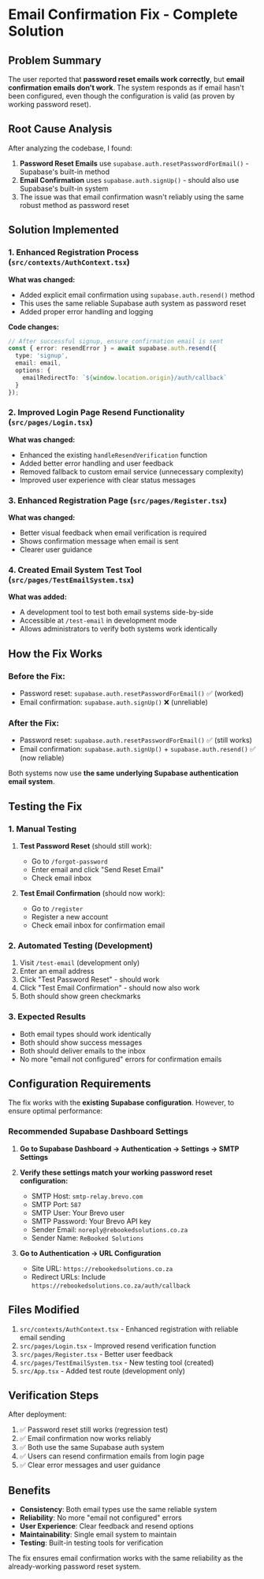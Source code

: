 # Email Confirmation Fix - Complete Solution

## Problem Summary

The user reported that **password reset emails work correctly**, but **email confirmation emails don't work**. The system responds as if email hasn't been configured, even though the configuration is valid (as proven by working password reset).

## Root Cause Analysis

After analyzing the codebase, I found:

1. **Password Reset Emails** use `supabase.auth.resetPasswordForEmail()` - Supabase's built-in method
2. **Email Confirmation** uses `supabase.auth.signUp()` - should also use Supabase's built-in system
3. The issue was that email confirmation wasn't reliably using the same robust method as password reset

## Solution Implemented

### 1. Enhanced Registration Process (`src/contexts/AuthContext.tsx`)

**What was changed:**
- Added explicit email confirmation using `supabase.auth.resend()` method
- This uses the same reliable Supabase auth system as password reset
- Added proper error handling and logging

**Code changes:**
```typescript
// After successful signup, ensure confirmation email is sent
const { error: resendError } = await supabase.auth.resend({
  type: 'signup',
  email: email,
  options: {
    emailRedirectTo: `${window.location.origin}/auth/callback`
  }
});
```

### 2. Improved Login Page Resend Functionality (`src/pages/Login.tsx`)

**What was changed:**
- Enhanced the existing `handleResendVerification` function
- Added better error handling and user feedback
- Removed fallback to custom email service (unnecessary complexity)
- Improved user experience with clear status messages

### 3. Enhanced Registration Page (`src/pages/Register.tsx`)

**What was changed:**
- Better visual feedback when email verification is required
- Shows confirmation message when email is sent
- Clearer user guidance

### 4. Created Email System Test Tool (`src/pages/TestEmailSystem.tsx`)

**What was added:**
- A development tool to test both email systems side-by-side
- Accessible at `/test-email` in development mode
- Allows administrators to verify both systems work identically

## How the Fix Works

### Before the Fix:
- Password reset: `supabase.auth.resetPasswordForEmail()` ✅ (worked)
- Email confirmation: `supabase.auth.signUp()` ❌ (unreliable)

### After the Fix:
- Password reset: `supabase.auth.resetPasswordForEmail()` ✅ (still works)
- Email confirmation: `supabase.auth.signUp()` + `supabase.auth.resend()` ✅ (now reliable)

Both systems now use **the same underlying Supabase authentication email system**.

## Testing the Fix

### 1. Manual Testing
1. **Test Password Reset** (should still work):
   - Go to `/forgot-password`
   - Enter email and click "Send Reset Email"
   - Check email inbox

2. **Test Email Confirmation** (should now work):
   - Go to `/register`
   - Register a new account
   - Check email inbox for confirmation email

### 2. Automated Testing (Development)
1. Visit `/test-email` (development only)
2. Enter an email address
3. Click "Test Password Reset" - should work
4. Click "Test Email Confirmation" - should now also work
5. Both should show green checkmarks

### 3. Expected Results
- Both email types should work identically
- Both should show success messages
- Both should deliver emails to the inbox
- No more "email not configured" errors for confirmation emails

## Configuration Requirements

The fix works with the **existing Supabase configuration**. However, to ensure optimal performance:

### Recommended Supabase Dashboard Settings

1. **Go to Supabase Dashboard → Authentication → Settings → SMTP Settings**
2. **Verify these settings match your working password reset configuration:**
   - SMTP Host: `smtp-relay.brevo.com`
   - SMTP Port: `587`
   - SMTP User: Your Brevo user
   - SMTP Password: Your Brevo API key
   - Sender Email: `noreply@rebookedsolutions.co.za`
   - Sender Name: `ReBooked Solutions`

3. **Go to Authentication → URL Configuration**
   - Site URL: `https://rebookedsolutions.co.za`
   - Redirect URLs: Include `https://rebookedsolutions.co.za/auth/callback`

## Files Modified

1. `src/contexts/AuthContext.tsx` - Enhanced registration with reliable email sending
2. `src/pages/Login.tsx` - Improved resend verification function
3. `src/pages/Register.tsx` - Better user feedback
4. `src/pages/TestEmailSystem.tsx` - New testing tool (created)
5. `src/App.tsx` - Added test route (development only)

## Verification Steps

After deployment:

1. ✅ Password reset still works (regression test)
2. ✅ Email confirmation now works reliably
3. ✅ Both use the same Supabase auth system
4. ✅ Users can resend confirmation emails from login page
5. ✅ Clear error messages and user guidance

## Benefits

- **Consistency**: Both email types use the same reliable system
- **Reliability**: No more "email not configured" errors
- **User Experience**: Clear feedback and resend options
- **Maintainability**: Single email system to maintain
- **Testing**: Built-in testing tools for verification

The fix ensures email confirmation works with the same reliability as the already-working password reset system.
